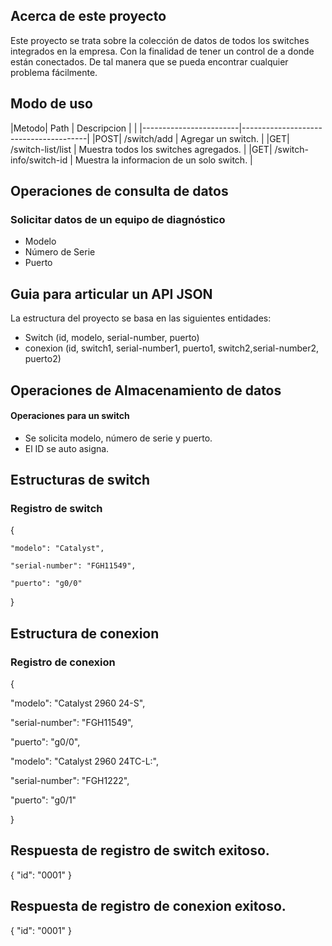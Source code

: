 ## Acerca de este proyecto
Este proyecto se trata sobre la colección de datos de todos los switches integrados en la empresa. Con la finalidad de tener un control de a donde están conectados. De tal manera que se pueda encontrar cualquier problema fácilmente.

## Modo de uso

|Metodo| Path                   | Descripcion                           |
|    |------------------------|---------------------------------------|
|POST| /switch/add            | Agregar un switch.                    |
|GET| /switch-list/list      | Muestra todos los switches agregados. |
|GET| /switch-info/switch-id | Muestra la informacion de un solo switch.    |



## Operaciones de consulta de datos
### Solicitar datos de un equipo de diagnóstico

- Modelo
- Número de Serie
- Puerto

## Guia para articular un API JSON
La estructura del proyecto se basa en las siguientes entidades:
-	Switch (id, modelo, serial-number, puerto)
- conexion (id, switch1, serial-number1, puerto1, switch2,serial-number2, puerto2)



## Operaciones de Almacenamiento de datos
#### Operaciones para un switch
-	Se solicita modelo, número de serie y puerto.
-	El ID se auto asigna.

## Estructuras de switch
### Registro de switch
{

    "modelo": "Catalyst",

    "serial-number": "FGH11549",

    "puerto": "g0/0"


}
## Estructura de conexion
### Registro de conexion
{

  "modelo": "Catalyst 2960 24-S",

  "serial-number": "FGH11549",

  "puerto": "g0/0",

  "modelo": "Catalyst 2960 24TC-L:",

  "serial-number": "FGH1222",

  "puerto": "g0/1"


}

## Respuesta de registro de switch exitoso.
{ "id": "0001" }

## Respuesta de registro de conexion exitoso.
{ "id": "0001" }
